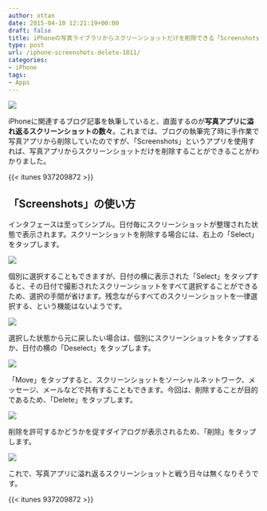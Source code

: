 ```yaml
---
author: ottan
date: 2015-04-10 12:21:19+00:00
draft: false
title: iPhoneの写真ライブラリからスクリーンショットだけを削除できる「Screenshots」
type: post
url: /iphone-screenshots-delete-1011/
categories:
- iPhone
tags:
- Apps
---
```


![](/uploads/2015/04/150410-5527bbb9ebc56.jpg)






iPhoneに関連するブログ記事を執筆していると、直面するのが**写真アプリに溢れ返るスクリーンショットの数々**。これまでは、ブログの執筆完了時に手作業で写真アプリから削除していたのですが、「Screenshots」というアプリを使用すれば、写真アプリからスクリーンショットだけを削除することができることがわかりました。



{{< itunes 937209872 >}}



## 「Screenshots」の使い方





インタフェースは至ってシンプル。日付毎にスクリーンショットが整理された状態で表示されます。スクリーンショットを削除する場合には、右上の「Select」をタップします。





![](/uploads/2015/04/150410-5527bbbb2dd4a.png)






個別に選択することもできますが、日付の横に表示された「Select」をタップすると、その日付で撮影されたスクリーンショットをすべて選択することができるため、選択の手間が省けます。残念ながらすべてのスクリーンショットを一律選択する、という機能はないようです。





![](/uploads/2015/04/150410-5527bbc9ec106.png)






選択した状態から元に戻したい場合は、個別にスクリーンショットをタップするか、日付の横の「Deselect」をタップします。





![](/uploads/2015/04/150410-5527bbbec4b88.png)






「Move」をタップすると、スクリーンショットをソーシャルネットワーク、メッセージ、メールなどで共有することもできます。今回は、削除することが目的であるため、「Delete」をタップします。





![](/uploads/2015/04/150410-5527bbc240b0a.png)






削除を許可するかどうかを促すダイアログが表示されるため、「削除」をタップします。





![](/uploads/2015/04/150410-5527bbc5e3812.png)






これで、写真アプリに溢れ返るスクリーンショットと戦う日々は無くなりそうです。



{{< itunes 937209872 >}}
